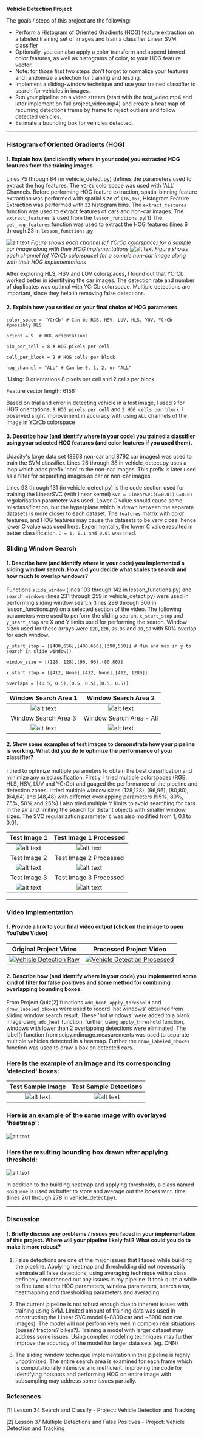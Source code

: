 **Vehicle Detection Project**

The goals / steps of this project are the following:

* Perform a Histogram of Oriented Gradients (HOG) feature extraction on a labeled training set of images and train a classifier Linear SVM classifier
* Optionally, you can also apply a color transform and append binned color features, as well as histograms of color, to your HOG feature vector. 
* Note: for those first two steps don't forget to normalize your features and randomize a selection for training and testing.
* Implement a sliding-window technique and use your trained classifier to search for vehicles in images.
* Run your pipeline on a video stream (start with the test_video.mp4 and later implement on full project_video.mp4) and create a heat map of recurring detections frame by frame to reject outliers and follow detected vehicles.
* Estimate a bounding box for vehicles detected.

[//]: # (Image References)
[image1]: ./output_images/HOG_test.png "HOG Implementation on car image"
[image2]: ./output_images/non_carHOG_test.png "HOG Implementation on non-car image"
[image3]: ./output_images/window1.jpeg "Search Window Area 1"
[image4]: ./output_images/window2.jpeg "Search Window Area 2"
[image5]: ./output_images/window3.jpeg "Search Window Area 3"
[image6]: ./output_images/all_windows.jpeg "Search Window Area - All"
[image7]: ./test_images/test1.jpg "Test Image 1"
[image8]: ./output_images/test_3_proc.jpeg "Test Image 1 Processed"
[image9]: ./test_images/test6.jpg "Test Image 2"
[image10]: ./output_images/test_1_proc.jpeg "Test Image 2 Processed"
[image11]: ./test_images/test4.jpg "Test Image 3"
[image12]: ./output_images/test_5_proc.jpeg "Test Image 3 Processed"
[image13]: ./output_images/test6_boxxed.jpeg "Test Image Boxxed"
[image14]: ./output_images/test6_heatmap.jpeg "Test Image Heatmapped"
[image15]: ./output_images/test6_res.jpeg "Test Image Final Bounding Box"

---

### Histogram of Oriented Gradients (HOG)

#### 1. Explain how (and identify where in your code) you extracted HOG features from the training images.

Lines 75 through 84 (in vehicle_detect.py) defines the parameters used to extract the hog features. The ```YCrCb``` colorspace was used with 'ALL' Channels.
Before performing HOG feature extraction, spatial binning feature extraction was performed with spatial size of ```(16,16)```, Histogram Feature Extraction was performed with ```32``` histogram bins. The ```extract_features``` function was used to extract features of cars and non-car images. The ```extract_features``` is used from the ```lesson_functions.py```[1] The ```get_hog_features``` function was used to extract the HOG features (lines 6 through 23 in ```lesson_functions.py```

![alt text][image1]
*Figure shows each channel (of YCrCb colorspace)  for a sample car image along with their HOG implementations*
![alt text][image2]
*Figure shows each channel (of YCrCb colorspace) for a sample non-car image along with their HOG implementations*

After exploring HLS, HSV and LUV colorspaces, I found out that YCrCb worked better in identifying the car images. The detection rate and number of duplicates was optimal with YCrCb colorspace. Multiple detections are important, since they help in removing false detections. 

#### 2. Explain how you settled on your final choice of HOG parameters.

```
color_space = 'YCrCb' # Can be RGB, HSV, LUV, HLS, YUV, YCrCb #possibly HLS

orient = 9  # HOG orientations

pix_per_cell = 8 # HOG pixels per cell

cell_per_block = 2 # HOG cells per block

hog_channel = "ALL" # Can be 0, 1, 2, or "ALL"
```

`Using: 9 orientations 8 pixels per cell and 2 cells per block

Feature vector length: 6156`

Based on trial and error in detecting vehicle in a test image, I used `9` for HOG orientations, `8 HOG pixels per cell` and `2 HOG cells per block`. I observed slight improvement in accuracy with using `ALL` channels of the image in YCrCb colorspace

#### 3. Describe how (and identify where in your code) you trained a classifier using your selected HOG features (and color features if you used them).

Udacity's large data set (8968 non-car and 8792 car images) was used to train the SVM classifier. Lines 26 through 38 in vehicle_detect.py uses a loop which adds prefix 'non' to the non-car images. This prefix is later used as a filter for separating images as car or non-car images. 
 
Lines 93 through 131 (in vehicle_detect.py) is the code section used for training the LinearSVC (with linear kernel) ```svc = LinearSVC(C=0.01)```
```C=0.01``` regularisation parameter was used. Lower C value should cause some misclassification, but the hyperplane which is drawn between the separate datasets is more closer to each dataset. The ```features``` matrix with color features, and HOG features may cause the datasets to be very close, hence lower C value was used here. Experimentally, the lower C value resulted in better classification. ```C = 1, 0.1 and 0.01``` was tried. 

### Sliding Window Search

#### 1. Describe how (and identify where in your code) you implemented a sliding window search.  How did you decide what scales to search and how much to overlap windows?

Functions ```slide_window``` (lines 103 through 142 in lesson_functions.py) and ```search_windows``` (lines 231 through 259 in vehicle_detect.py) were used in performing sliding window search (lines 299 through 306 in lesson_functions.py) on a selected section of the video.
The following parameters were used to perform the sliding search. ```x_start_stop``` and ```y_start_stop``` are X and Y limits used for performing the search. 
Window sizes used for these arrays were `128,128`, `96,96` and `80,80` with 50% overlap for each window.
```
y_start_stop = [[400,656],[400,656],[390,550]] # Min and max in y to search in slide_window()

window_size = [(128, 128),(96, 96),(80,80)]

x_start_stop = [[412, None],[412, None],[412, 1280]]

overlaps = [(0.5, 0.5),(0.5, 0.5),(0.5, 0.5)]
```

| Window Search Area 1 | Window Search Area 2 |
|:---:|:---:|
| ![alt text][image3] | ![alt text][image4] |
| Window Search Area 3 | Window Search Area - All |
| ![alt text][image5] | ![alt text][image6] |

#### 2. Show some examples of test images to demonstrate how your pipeline is working.  What did you do to optimize the performance of your classifier?

I tried to optimize multiple parameters to obtain the best classification and minimize any misclassification.
Firstly, I tried multiple colorspaces (RGB, HLS, HSV, LUV and YCrCb) and guaged the performance of the pipeline and detection zones. 
I tried multiple window sizes (128,128), (96,96), (80,80), (64,64) and (48,48) with differnet overlapping parameters (95%, 80%, 75%, 50% and 25%)
I also tried multiple Y limits to avoid searching for cars in the air and limiting the search for distant objects with smaller window sizes. 
The SVC regularization parameter `C` was also modified from 1, 0.1 to 0.01. 

| Test Image 1 | Test Image 1 Processed |
|:---:|:---:|
| ![alt text][image7] | ![alt text][image8] |
| Test Image 2 | Test Image 2 Processed |
| ![alt text][image9] | ![alt text][image10] |
| Test Image 3 | Test Image 3 Processed |
| ![alt text][image11] | ![alt text][image12] |
---

### Video Implementation

#### 1. Provide a link to your final video output [click on the image to open YouTube Video]

| Original Project Video | Processed Project Video |
|:---:|:---:|
| [![Vehicle Detection Raw](https://i.ytimg.com/vi/ntsQ03OSk7s/maxresdefault.jpg)](https://youtu.be/ntsQ03OSk7s) | [![Vehicle Detection Processed](https://i.ytimg.com/vi/l7zqSn8HCXg/maxresdefault.jpg)](https://youtu.be/l7zqSn8HCXg) |


#### 2. Describe how (and identify where in your code) you implemented some kind of filter for false positives and some method for combining overlapping bounding boxes.

From Project Quiz[2] functions ```add_heat```, ```apply_threshold``` and ```draw_labeled_bboxes``` were used to record 'hot windows' obtained from sliding window search result. These 'hot windows' were added to a blank image using ```add_heat``` function, further, using ```apply_threshold``` function, windows with lower than 2 overlapping detections were eliminated. The label() function from scipy.ndimage.measurements was used to separate multiple vehicles detected in a heatmap. Further the ```draw_labeled_bboxes``` function was used to draw a box on detected cars. 


### Here is the example of an image and its corresponding 'detected' boxes:

| Test Sample Image | Test Sample Detections |
|:---:|:---:|
| ![alt text][image9] | ![alt text][image13] |

### Here is an example of the same image with overlayed 'heatmap':
![alt text][image14]

### Here the resulting bounding box drawn after applying threshold:
![alt text][image15]

In addition to the building heatmap and applying thresholds, a class named ```BoxQueue``` is used as buffer to store and average out the boxes w.r.t. time (lines 261 through 278 in vehicle_detect.py). 

---

### Discussion

#### 1. Briefly discuss any problems / issues you faced in your implementation of this project.  Where will your pipeline likely fail?  What could you do to make it more robust?

1. False detections are one of the major issues that I faced while building the pipeline. Applying heatmap and thresholding did not necessarily eliminate all false detections, using averaging technique with a class definitely smoothened out any issues in my pipeline. It took quite a while to fine tune all the HOG parameters, window parameters, search area, heatmapping and thresholding parameters and averaging. 

2. The current pipeline is not robust enough due to inherent issues with training using SVM. Limited amount of training data was used in constructing the Linear SVC model (~8800 car and ~8900 non car images). The model will not perform very well in complex real situations (buses? tractors? bikes?). Training a model with larger dataset may address some issues. Using complex modeling techniques may further improve the accuracy of the model for larger data sets (eg. CNN) 

3. The sliding window technique implementation in this pipeline is highly unoptimized. The entire search area is examined for each frame which is computationally intensive and inefficient. Improving the code for identifying hotspots and performing HOG on entire image with subsampling may address some issues partially. 

### References
[1] Lesson 34 Search and Classify - Project: Vehicle Detection and Tracking

[2] Lesson 37 Multiple Detections and False Positives - Project: Vehicle Detection and Tracking


